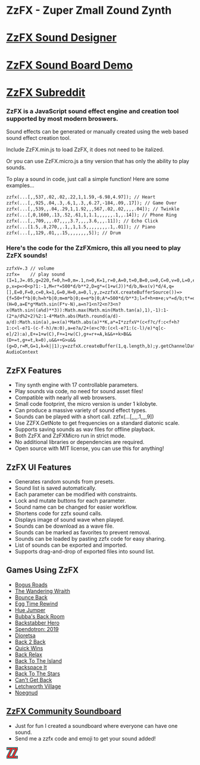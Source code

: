 # ZzFX - Zuper Zmall Zound Zynth

# [ZzFX Sound Designer](https://zzfx.3d2k.com)
# [ZzFX Sound Board Demo](https://codepen.io/KilledByAPixel/pen/BaowKzv?editors=1010)
# [ZzFX Subreddit](https://www.reddit.com/r/zzfx/)

### ZzFX is a JavaScript sound effect engine and creation tool supported by most modern broswers.

Sound effects can be generated or manually created using the web based sound effect creation tool.

Include ZzFX.min.js to load ZzFX, it does not need to be italized.

Or you can use ZzFX.micro.js a tiny version that has only the ability to play sounds.

To play a sound in code, just call a simple function! Here are some examples...

```
zzfx(...[,,537,.02,.02,.22,1,1.59,-6.98,4.97]); // Heart
zzfx(...[,,925,.04,.3,.6,1,.3,,6.27,-184,.09,.17]); // Game Over
zzfx(...[,,539,,.04,.29,1,1.92,,,567,.02,.02,,,,.04]); // Twinkle
zzfx(...[,0,1600,.13,.52,.61,1,1.1,,,,,,.1,,.14]); // Phone Ring
zzfx(...[,,709,,,.07,,,,3.7,,,,3.6,,,.11]); // Echo Click
zzfx(...[1.5,.8,270,,.1,,1,1.5,,,,,,,,.1,.01]); // Piano
zzfx(...[,,129,.01,,.15,,,,,,,,5]); // Drum
```

### Here's the code for the ZzFXmicro, this all you need to play ZzFX sounds!

```
zzfxV=.3 // volume
zzfx=    // play sound
(I=1,J=.05,g=220,f=0,h=0,m=.1,n=0,K=1,r=0,A=0,t=0,B=0,u=0,C=0,v=0,L=0,e=0,d=2*Math.PI,b=44100,w=p=>2*p*Math.random()-p,x=p=>0<p?1:-1,M=r*=500*d/b**2,D=g*=(1+w(J))*d/b,N=x(v)*d/4,q=[],E=0,F=0,c=0,k=1,G=0,H=0,a=0,l,y,z=zzfxX.createBufferSource())=>{f=50+f*b|0;h=h*b|0;m=m*b|0;e=e*b|0;A*=500*d/b**3;l=f+h+m+e;v*=d/b;t*=d/b;B*=b;for(u*=b;c<l;q[c++]=a)++H>100*L&&(H=0,a=E*g*Math.sin(F*v-N),a=n?1<n?2<n?3<n?x(Math.sin((a%d)**3)):Math.max(Math.min(Math.tan(a),1),-1):1-(2*a/d%2+2)%2:1-4*Math.abs(Math.round(a/d)-a/d):Math.sin(a),a=x(a)*Math.abs(a)**K,a*=I*zzfxV*(c<f?c/f:c<f+h?1:c<l-e?1-(c-f-h)/m:0),a=e?a/2+(e>c?0:(c<l-e?1:(c-l)/e)*q[c-e]/2):a),E+=1+w(C),F+=1+w(C),g+=r+=A,k&&++k>B&&(D+=t,g+=t,k=0),u&&++G>u&&(g=D,r=M,G=1,k=k||1);y=zzfxX.createBuffer(1,q.length,b);y.getChannelData(0).set(q);z.buffer=y;z.connect(zzfxX.destination);z.start()};zzfxX=new AudioContext
```

## ZzFX Features

- Tiny synth engine with 17 controllable parameters.
- Play sounds via code, no need for sound asset files!
- Compatible with nearly all web browsers.
- Small code footprint, the micro version is under 1 kilobyte.
- Can produce a massive variety of sound effect types.
- Sounds can be played with a short call. zzfx(...[,,,,.1,,,,9])
- Use ZZFX.GetNote to get frequencies on a standard diatonic scale.
- Supports saving sounds as wav files for offline playback.
- Both ZzFX and ZzFXMicro run in strict mode.
- No additional libraries or dependencies are required.
- Open source with MIT license, you can use this for anything!

## ZzFX UI Features

- Generates random sounds from presets.
- Sound list is saved automatically.
- Each parameter can be modified with constraints.
- Lock and mutate buttons for each parameter.
- Sound name can be changed for easier workflow.
- Shortens code for zzfx sound calls.
- Displays image of sound wave when played.
- Sounds can be download as a wave file.
- Sounds can be marked as favorites to prevent removal.
- Sounds can be loaded by pasting zzfx code for easy sharing.
- List of sounds can be exported and imported.
- Supports drag-and-drop of exported files into sound list.

## Games Using ZzFX

- [Bogus Roads](https://www.newgrounds.com/portal/view/747570)
- [The Wandering Wraith](https://js13kgames.com/entries/the-wandering-wraith)
- [Bounce Back](https://js13kgames.com/entries/bounce-back)
- [Egg Time Rewind](https://killedbyapixel.itch.io/egg-time)
- [Hue Jumper](https://killedbyapixel.itch.io/hue-jumper)
- [Bubba's Back Room](https://js13kgames.com/entries/bubbas-back-room)
- [Backstabber Hero](https://js13kgames.com/entries/backstabber-hero)
- [Spendotron: 2019](https://killedbyapixel.itch.io/currency-wars)
- [Dioretsa](https://js13kgames.com/entries/20461-dioretsa)
- [Back 2 Back](https://js13kgames.com/entries/back-2-back)
- [Quick Wins](https://js13kgames.com/entries/quick-wins)
- [Back Relax](http://js13kgames.com/entries/back-relax)
- [Back To The Island](https://js13kgames.com/entries/back-to-the-island)
- [Backspace It](http://js13kgames.com/entries/backspace-it)
- [Back To The Stars](https://js13kgames.com/entries/back-to-the-stars)
- [Can't Get Back](https://js13kgames.com/entries/cant-get-back)
- [Letchworth Village](https://js13kgames.com/entries/letchworth-village)
- [Noegnud](https://js13kgames.com/entries/noegnud)

## [ZzFX Community Soundboard](https://codepen.io/KilledByAPixel/full/dyYVwGP)

- Just for fun I created a soundboard where everyone can have one sound.
- Send me a zzfx code and emoji to get your sound added!

![ZzFX Image](/favicon.png) 
